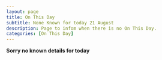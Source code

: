 ```yaml
---
layout: page
title: On This Day
subtitle: None Known for today 21 August
description: Page to infom when there is no On This Day.
categories: [On This Day]
---
```


**Sorry no known details for today**
